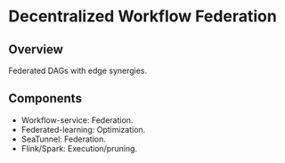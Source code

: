 # Decentralized Workflow Federation

## Overview
Federated DAGs with edge synergies.

## Components
- Workflow-service: Federation.
- Federated-learning: Optimization.
- SeaTunnel: Federation.
- Flink/Spark: Execution/pruning. 